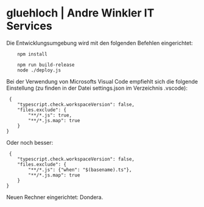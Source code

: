 # gluehloch | Andre Winkler IT Services

Die Entwicklungsumgebung wird mit den folgenden Befehlen eingerichtet:
```
    npm install
```

```
    npm run build-release
    node ./deploy.js
```

Bei der Verwendung von Microsofts Visual Code empfiehlt sich die folgende Einstellung
(zu finden in der Datei settings.json im Verzeichnis .vscode):
```
 {
    "typescript.check.workspaceVersion": false,
    "files.exclude": {
        "**/*.js": true,
        "**/*.js.map": true
    }
}
```

Oder noch besser:
```
 {
    "typescript.check.workspaceVersion": false,
    "files.exclude": {
        "**/*.js": {"when": "$(basename).ts"},
        "**/*.js.map": true
    }
}
```

Neuen Rechner eingerichtet: Dondera.


